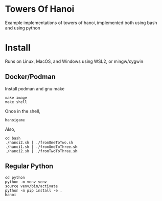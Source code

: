 Towers Of Hanoi
===============

Example implementations of towers of hanoi, implemented both using bash and using python

# Install

Runs on Linux, MacOS, and Windows using WSL2, or mingw/cygwin

## Docker/Podman

Install podman and gnu make

    make image
    make shell

Once in the shell,

    hanoigame

Also,

    cd bash
    ./hanoi2.sh | ./fromOneToTwo.sh
    ./hanoi1.sh | ./fromOneToThree.sh
    ./hanoi2.sh | ./fromTwoToThree.sh

## Regular Python

    cd python
    python -m venv venv
    source venv/bin/activate
    python -m pip install -e .
    hanoi
